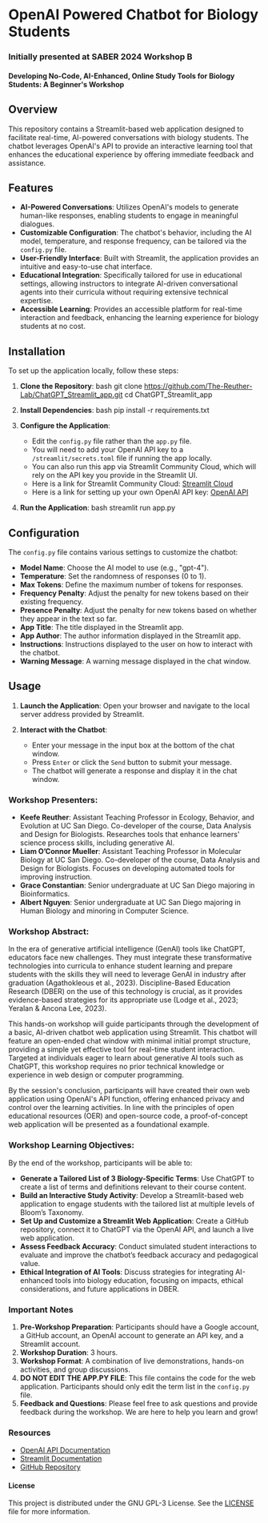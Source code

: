 # OpenAI Powered Chatbot for Biology Students

### Initially presented at SABER 2024 Workshop B
#### Developing No-Code, AI-Enhanced, Online Study Tools for Biology Students: A Beginner's Workshop

## Overview

This repository contains a Streamlit-based web application designed to facilitate real-time, AI-powered conversations with biology students. The chatbot leverages OpenAI's API to provide an interactive learning tool that enhances the educational experience by offering immediate feedback and assistance.

## Features

- **AI-Powered Conversations**: Utilizes OpenAI's models to generate human-like responses, enabling students to engage in meaningful dialogues.
- **Customizable Configuration**: The chatbot's behavior, including the AI model, temperature, and response frequency, can be tailored via the `config.py` file.
- **User-Friendly Interface**: Built with Streamlit, the application provides an intuitive and easy-to-use chat interface.
- **Educational Integration**: Specifically tailored for use in educational settings, allowing instructors to integrate AI-driven conversational agents into their curricula without requiring extensive technical expertise.
- **Accessible Learning**: Provides an accessible platform for real-time interaction and feedback, enhancing the learning experience for biology students at no cost.

## Installation

To set up the application locally, follow these steps:

1. **Clone the Repository**:
bash
   git clone https://github.com/The-Reuther-Lab/ChatGPT_Streamlit_app.git
   cd ChatGPT_Streamlit_app
   
2. **Install Dependencies**:
bash
   pip install -r requirements.txt
   
3. **Configure the Application**:
   - Edit the `config.py` file rather than the `app.py` file.
   - You will need to add your OpenAI API key to a `/streamlit/secrets.toml` file if running the app locally.
   - You can also run this app via Streamlit Community Cloud, which will rely on the API key you provide in the Streamlit UI.
   - Here is a link for Streamlit Community Cloud: [Streamlit Cloud](https://share.streamlit.io/)
   - Here is a link for setting up your own OpenAI API key: [OpenAI API](https://openai.com/index/openai-api/)

4. **Run the Application**:
bash
   streamlit run app.py
   
## Configuration

The `config.py` file contains various settings to customize the chatbot:

- **Model Name**: Choose the AI model to use (e.g., "gpt-4").
- **Temperature**: Set the randomness of responses (0 to 1).
- **Max Tokens**: Define the maximum number of tokens for responses.
- **Frequency Penalty**: Adjust the penalty for new tokens based on their existing frequency.
- **Presence Penalty**: Adjust the penalty for new tokens based on whether they appear in the text so far.
- **App Title**: The title displayed in the Streamlit app.
- **App Author**: The author information displayed in the Streamlit app.
- **Instructions**: Instructions displayed to the user on how to interact with the chatbot.
- **Warning Message**: A warning message displayed in the chat window.

## Usage

1. **Launch the Application**:
   Open your browser and navigate to the local server address provided by Streamlit.

2. **Interact with the Chatbot**:
   - Enter your message in the input box at the bottom of the chat window.
   - Press `Enter` or click the `Send` button to submit your message.
   - The chatbot will generate a response and display it in the chat window.

### Workshop Presenters:
- **Keefe Reuther**: Assistant Teaching Professor in Ecology, Behavior, and Evolution at UC San Diego. Co-developer of the course, Data Analysis and Design for Biologists. Researches tools that enhance learners' science process skills, including generative AI.
- **Liam O’Connor Mueller**: Assistant Teaching Professor in Molecular Biology at UC San Diego. Co-developer of the course, Data Analysis and Design for Biologists. Focuses on developing automated tools for improving instruction.
- **Grace Constantian**: Senior undergraduate at UC San Diego majoring in Bioinformatics.
- **Albert Nguyen**: Senior undergraduate at UC San Diego majoring in Human Biology and minoring in Computer Science.

### Workshop Abstract:
In the era of generative artificial intelligence (GenAI) tools like ChatGPT, educators face new challenges. They must integrate these transformative technologies into curricula to enhance student learning and prepare students with the skills they will need to leverage GenAI in industry after graduation (Agathokleous et al., 2023). Discipline-Based Education Research (DBER) on the use of this technology is crucial, as it provides evidence-based strategies for its appropriate use (Lodge et al., 2023; Yeralan & Ancona Lee, 2023).

This hands-on workshop will guide participants through the development of a basic, AI-driven chatbot web application using Streamlit. This chatbot will feature an open-ended chat window with minimal initial prompt structure, providing a simple yet effective tool for real-time student interaction. Targeted at individuals eager to learn about generative AI tools such as ChatGPT, this workshop requires no prior technical knowledge or experience in web design or computer programming.

By the session's conclusion, participants will have created their own web application using OpenAI's API function, offering enhanced privacy and control over the learning activities. In line with the principles of open educational resources (OER) and open-source code, a proof-of-concept web application will be presented as a foundational example.

### Workshop Learning Objectives:
By the end of the workshop, participants will be able to:
- **Generate a Tailored List of 3 Biology-Specific Terms**: Use ChatGPT to create a list of terms and definitions relevant to their course content.
- **Build an Interactive Study Activity**: Develop a Streamlit-based web application to engage students with the tailored list at multiple levels of Bloom’s Taxonomy.
- **Set Up and Customize a Streamlit Web Application**: Create a GitHub repository, connect it to ChatGPT via the OpenAI API, and launch a live web application.
- **Assess Feedback Accuracy**: Conduct simulated student interactions to evaluate and improve the chatbot’s feedback accuracy and pedagogical value.
- **Ethical Integration of AI Tools**: Discuss strategies for integrating AI-enhanced tools into biology education, focusing on impacts, ethical considerations, and future applications in DBER.

### Important Notes
1. **Pre-Workshop Preparation**: Participants should have a Google account, a GitHub account, an OpenAI account to generate an API key, and a Streamlit account.
2. **Workshop Duration**: 3 hours.
3. **Workshop Format**: A combination of live demonstrations, hands-on activities, and group discussions.
4. **DO NOT EDIT THE APP.PY FILE**: This file contains the code for the web application. Participants should only edit the term list in the `config.py` file.
5. **Feedback and Questions**: Please feel free to ask questions and provide feedback during the workshop. We are here to help you learn and grow!

### Resources
- [OpenAI API Documentation](https://platform.openai.com/docs)
- [Streamlit Documentation](https://docs.streamlit.io)
- [GitHub Repository](https://github.com/The-Reuther-Lab/ChatGPT_Streamlit_app)

#### License
This project is distributed under the GNU GPL-3 License. See the [LICENSE](https://github.com/The-Reuther-Lab/ChatGPT_Streamlit_app/blob/main/LICENSE) file for more information.